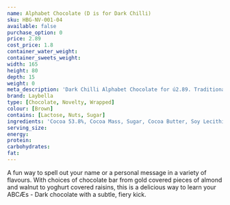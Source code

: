 ```yaml
---
name: Alphabet Chocolate (D is for Dark Chilli)
sku: HBG-NV-001-04
available: false
purchase_option: 0
price: 2.89
cost_price: 1.8
container_water_weight: 
container_sweets_weight: 
width: 165
height: 80
depth: 15
weight: 0
meta_description: 'Dark Chilli Alphabet Chocolate for ú2.89. Traditional sweet treats and more at Humbugs Confectionery Store. Specialists in satisfying your sweet tooth!'
brand: Laybella
type: [Chocolate, Novelty, Wrapped]
colour: [Brown]
contains: [Lactose, Nuts, Sugar]
ingredients: 'Cocoa 53.8%, Cocoa Mass, Sugar, Cocoa Butter, Soy Lecithin. Flavouring: Natural Vanilla, Emulsifier, Dried Crushed Chillies'
serving_size: 
energy: 
protein: 
carbohydrates: 
fat: 
---
```

A fun way to spell out your name or a personal message in a variety of flavours. With choices of chocolate bar from gold covered pieces of almond and walnut to yoghurt covered raisins, this is a delicious way to learn your ABCÆs - Dark chocolate with a subtle, fiery kick.